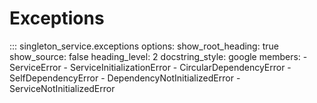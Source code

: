 # Exceptions

::: singleton_service.exceptions
    options:
      show_root_heading: true
      show_source: false
      heading_level: 2
      docstring_style: google
      members:
        - ServiceError
        - ServiceInitializationError
        - CircularDependencyError
        - SelfDependencyError
        - DependencyNotInitializedError
        - ServiceNotInitializedError